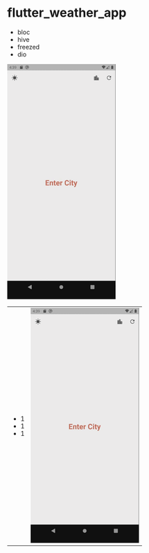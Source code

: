 # flutter_weather_app

* bloc
* hive
* freezed
* dio

![](img/img.gif)

<table>
  <tr>
    <td> <ul>
  <li>1</li>
      <li>1</li>
      <li>1</li>
</ul> 
    </td> 
    <td> <img src="https://github.com/Sotonka/flutter_weather_app/raw/main/img/img.gif"> </td>
   </tr> 
</table>
